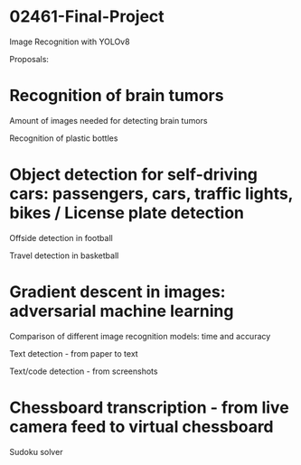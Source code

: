 # 02461-Final-Project
Image Recognition with YOLOv8


Proposals:

# Recognition of brain tumors

Amount of images needed for detecting brain tumors

Recognition of plastic bottles

# Object detection for self-driving cars: passengers, cars, traffic lights, bikes / License plate detection

Offside detection in football

Travel detection in basketball

# Gradient descent in images: adversarial machine learning

Comparison of different image recognition models: time and accuracy

Text detection - from paper to text

Text/code detection - from screenshots

# Chessboard transcription - from live camera feed to virtual chessboard

Sudoku solver
